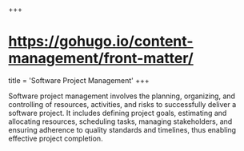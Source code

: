 +++
# https://gohugo.io/content-management/front-matter/
title = 'Software Project Management'
+++

Software project management involves the planning, organizing, and controlling of resources, activities, and risks to successfully deliver a software project. It includes defining project goals, estimating and allocating resources, scheduling tasks, managing stakeholders, and ensuring adherence to quality standards and timelines, thus enabling effective project completion.
